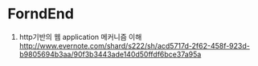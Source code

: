 # ForndEnd

1. http기반의 웹 application 메커니즘 이해  
http://www.evernote.com/shard/s222/sh/acd5717d-2f62-458f-923d-b9805694b3aa/90f3b3443ade140d50ffdf6bce37a95a

<br>


